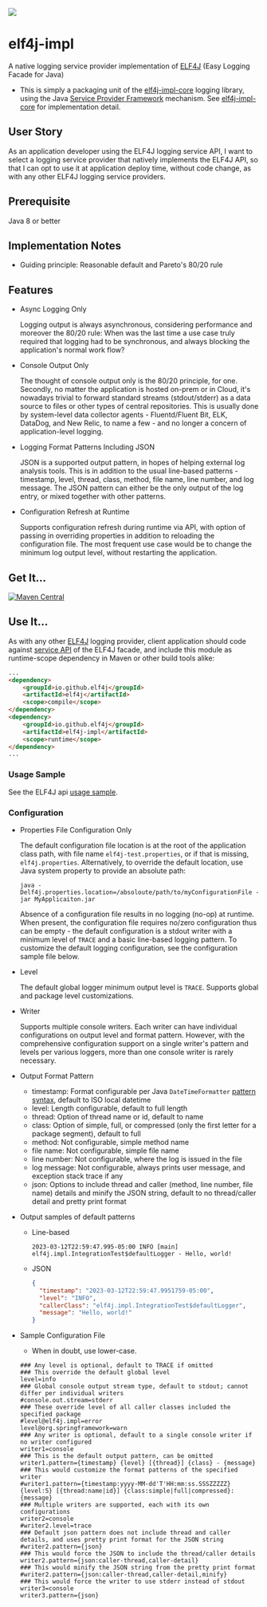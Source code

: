 [![](https://img.shields.io/static/v1?label=github&message=repo&color=blue)](https://github.com/elf4j/elf4j-impl)

# elf4j-impl

A native logging service provider implementation of [ELF4J](https://github.com/elf4j/elf4j) (Easy Logging Facade for
Java)

* This is simply a packaging unit of the [elf4j-impl-core](https://github.com/elf4j/elf4j-impl-core) logging library,
  using the Java [Service Provider Framework](https://docs.oracle.com/javase/8/docs/api/java/util/ServiceLoader.html)
  mechanism. See [elf4j-impl-core](https://github.com/elf4j/elf4j-impl-core) for implementation detail.

## User Story

As an application developer using the ELF4J logging service API, I want to select a logging service provider that
natively implements the ELF4J API, so that I can opt to use it at application deploy time, without code change, as with
any other ELF4J logging service providers.

## Prerequisite

Java 8 or better

## Implementation Notes

* Guiding principle: Reasonable default and Pareto's 80/20 rule

## Features

* Async Logging Only

  Logging output is always asynchronous, considering performance and moreover the 80/20 rule: When was the last time a
  use case truly required that logging had to be synchronous, and always blocking the application's normal work flow?

* Console Output Only

  The thought of console output only is the 80/20 principle, for one. Secondly, no matter the application is hosted
  on-prem or in Cloud, it's nowadays trivial to forward standard streams (stdout/stderr) as a data source to files or
  other types of central repositories. This is usually done by system-level data collector agents - Fluentd/Fluent Bit,
  ELK, DataDog, and New Relic, to name a few - and no longer a concern of application-level logging.

* Logging Format Patterns Including JSON

  JSON is a supported output pattern, in hopes of helping external log analysis tools. This is in addition to the usual
  line-based patterns - timestamp, level, thread, class, method, file name, line number, and log message. The JSON
  pattern can either be the only output of the log entry, or mixed together with other patterns.

* Configuration Refresh at Runtime

  Supports configuration refresh during runtime via API, with option of passing in overriding properties in addition to
  reloading the configuration file. The most frequent use case would be to change the minimum log output level, without
  restarting the application.

## Get It...

[![Maven Central](https://img.shields.io/maven-central/v/io.github.elf4j/elf4j-impl.svg?label=Maven%20Central)](https://central.sonatype.com/search?smo=true&q=pkg%253Amaven%252Fio.github.elf4j%252Felf4j-impl)

## Use It...

As with any other [ELF4J](https://github.com/elf4j/elf4j) logging provider, client application should code
against [service API](https://github.com/elf4j/elf4j#service-interface-and-access-api) of the ELF4J facade, and include
this module as runtime-scope dependency in Maven or other build tools alike:

```html
...
<dependency>
    <groupId>io.github.elf4j</groupId>
    <artifactId>elf4j</artifactId>
    <scope>compile</scope>
</dependency>
<dependency>
    <groupId>io.github.elf4j</groupId>
    <artifactId>elf4j-impl</artifactId>
    <scope>runtime</scope>
</dependency>
...
```

### Usage Sample

See the ELF4J api [usage sample](https://github.com/elf4j/elf4j#for-logging-service-api-users).

### Configuration

* Properties File Configuration Only

  The default configuration file location is at the root of the application class path, with file
  name `elf4j-test.properties`, or if that is missing, `elf4j.properties`. Alternatively, to override the default
  location, use Java system property to provide an absolute path:

  ```
  java -Delf4j.properties.location=/absoloute/path/to/myConfigurationFile -jar MyApplicaiton.jar
  ``` 

  Absence of a configuration file results in no logging (no-op) at runtime. When present, the configuration file
  requires no/zero configuration thus can be empty - the default configuration is a stdout writer with a minimum level
  of `TRACE` and a basic line-based logging pattern. To customize the default logging configuration, see the
  configuration sample file below.

* Level

  The default global logger minimum output level is `TRACE`. Supports global and package level customizations.

* Writer

  Supports multiple console writers. Each writer can have individual configurations on output level and format pattern.
  However, with the comprehensive configuration support on a single writer's pattern and levels per various loggers,
  more than one console writer is rarely necessary.

* Output Format Pattern
    * timestamp: Format configurable per Java
      `DateTimeFormatter` [pattern syntax](https://docs.oracle.com/javase/8/docs/api/java/time/format/DateTimeFormatter.html#patterns),
      default to ISO local datetime
    * level: Length configurable, default to full length
    * thread: Option of thread name or id, default to name
    * class: Option of simple, full, or compressed (only the first letter for a package segment), default to full
    * method: Not configurable, simple method name
    * file name: Not configurable, simple file name
    * line number: Not configurable, where the log is issued in the file
    * log message: Not configurable, always prints user message, and exception stack trace if any
    * json: Options to include thread and caller (method, line number, file name) details and minify the JSON string,
      default to no thread/caller detail and pretty print format

* Output samples of default patterns
    * Line-based
      ```
      2023-03-12T22:59:47.995-05:00 INFO [main] elf4j.impl.IntegrationTest$defaultLogger - Hello, world!
      ```
    * JSON
      ```json
      {
        "timestamp": "2023-03-12T22:59:47.9951759-05:00",
        "level": "INFO",
        "callerClass": "elf4j.impl.IntegrationTest$defaultLogger",
        "message": "Hello, world!"
      }
      ```

* Sample Configuration File
    * When in doubt, use lower-case.

  ```properties
  ### Any level is optional, default to TRACE if omitted
  ### This override the default global level
  level=info
  ### Global console output stream type, default to stdout; cannot differ per individual writers
  #console.out.stream=stderr
  ### These override level of all caller classes included the specified package
  #level@elf4j.impl=error
  level@org.springframework=warn
  ### Any writer is optional, default to a single console writer if no writer configured
  writer1=console
  ### This is the default output pattern, can be omitted
  writer1.pattern={timestamp} {level} [{thread}] {class} - {message}
  ### This would customize the format patterns of the specified writer
  #writer1.pattern={timestamp:yyyy-MM-dd'T'HH:mm:ss.SSSZZZZZ} {level:5} [{thread:name|id}] {class:simple|full|compressed}: {message}
  ### Multiple writers are supported, each with its own configurations
  writer2=console
  #writer2.level=trace
  ### Default json pattern does not include thread and caller details, and uses pretty print format for the JSON string
  #writer2.pattern={json}
  ### This would force the JSON to include the thread/caller details
  writer2.pattern={json:caller-thread,caller-detail}
  ### This would minify the JSON string from the pretty print format
  #writer2.pattern={json:caller-thread,caller-detail,minify}
  ### This would force the writer to use stderr instead of stdout
  writer3=console
  writer3.pattern={json}
  ```